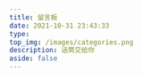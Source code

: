 ```yaml
---
title: 留言板
date: 2021-10-31 23:43:33
type: 
top_img: /images/categories.png
description: 话筒交给你
aside: false
---
```


